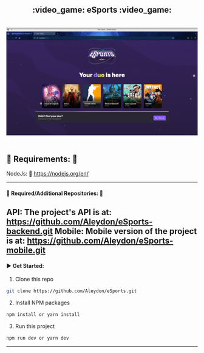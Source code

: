 <h2 align='center'>:video_game: eSports :video_game:</h2>

<p align="center">
  <br>
  <img width="900" src="./src/assets/page-screenshot.png" alt="Page screenshot">
  <br>
  <br>
</p>

## :pushpin: Requirements: :pushpin:

NodeJs: :link: https://nodejs.org/en/

---

#### :pushpin: Required/Additional Repositories: :pushpin:

API: The project's API is at: https://github.com/Aleydon/eSports-backend.git
Mobile: Mobile version of the project is at: https://github.com/Aleydon/eSports-mobile.git 
---

#### :arrow_forward: Get Started:

1. Clone this repo

```sh
git clone https://github.com/Aleydon/eSports.git
```

2. Install NPM packages

```sh
npm install or yarn install
```

3.  Run this project

```sh
npm run dev or yarn dev
```

---
